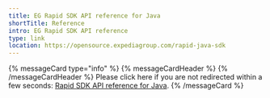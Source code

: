 ```yaml
---
title: EG Rapid SDK API reference for Java
shortTitle: Reference
intro: EG Rapid SDK API reference
type: link
location: https://opensource.expediagroup.com/rapid-java-sdk
---
```


{% messageCard type="info" %}
{% messageCardHeader %}
{% /messageCardHeader %}
Please click here if you are not redirected within a few seconds: [Rapid SDK API reference for Java](https://opensource.expediagroup.com/rapid-java-sdk).
{% /messageCard %}
